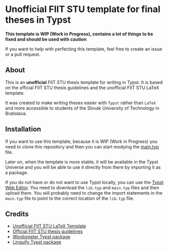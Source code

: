 # Unofficial FIIT STU template for final theses in Typst

**This template is WIP (Work in Progress), contains a lot of things to be fixed and should be used with caution**

If you want to help with perfecting this template, feel free to create an issue or a pull request.

## About
This is an **unofficial** FIIT STU thesis template for writing in Typst. It is based on the official FIIT STU thesis guidelines and the unofficial FIIT STU LaTeX template.

It was created to make writing theses easier with `Typst` rather than `LaTeX` and more accessible to students of the Slovak University of Technology in Bratislava.

## Installation
<!-- How to install, setup, need of typst installed localy cuz we use @preview imports -->
If you want to use this template, because it is WIP (Work in Progress) you need to clone this repository and then you can start modying the [main.typ](main.typ) file.

Later on, when the template is more stable, it will be available in the Typst Universe and you will be able to use it directly from there by importing it as a package.

If you do not have or do not want to use Typst locally, you can use the [Typst Web Editor](https://typst.app/). You need to download the `lib.typ` and `main.typ` files and then upload them. You will probably need to change the import statements in the `main.typ` file to point to the correct location of the `lib.typ` file.


## Credits
- [Unofficial FIIT STU LaTeX Template](https://www.overleaf.com/latex/templates/stu-fiit-bachelor-thesis-template-slovak-university-of-technology/pppyykvvhqgq)
- [Official FIIT STU thesis guidelines](https://www.fiit.stuba.sk/buxus/docs/organizacia_studia/pokyny/ZP-clenenie-pokyny_2022.pdf)
- [Wordometer Typst package](https://typst.app/universe/package/wordometer/)
- [Linguify Typst package](https://typst.app/universe/package/linguify/)